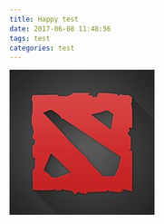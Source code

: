 ```yaml
---
title: Happy test
date: 2017-06-08 11:48:56
tags: test
categories: test
---
```


![Image text](https://raw.githubusercontent.com/leafxixi/Blog/master/themes/leafxixi/source/images/dota2.jpg)


<!-- more -->
